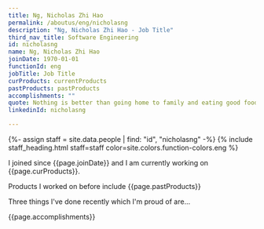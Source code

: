 ```yaml
---
title: Ng, Nicholas Zhi Hao
permalink: /aboutus/eng/nicholasng
description: "Ng, Nicholas Zhi Hao - Job Title"
third_nav_title: Software Engineering
id: nicholasng
name: Ng, Nicholas Zhi Hao
joinDate: 1970-01-01
functionId: eng
jobTitle: Job Title
curProducts: currentProducts
pastProducts: pastProducts
accomplishments: ""
quote: Nothing is better than going home to family and eating good food and relaxing
linkedinId: nicholasng

---
```


{%- assign staff = site.data.people | find: "id", "nicholasng" -%}
{% include staff_heading.html staff=staff color=site.colors.function-colors.eng %}

<p>I joined since {{page.joinDate}} and I am currently working on {{page.curProducts}}.</p>

<p>Products I worked on before include {{page.pastProducts}}</p>

<p>Three things I've done recently which I'm proud of are...</p>
{{page.accomplishments}}

